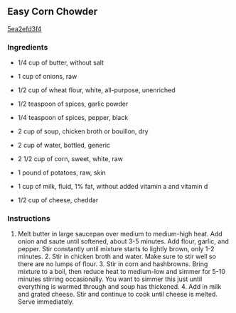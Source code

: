 ## Easy Corn Chowder

[5ea2efd3f4](http://tastykitchen.com/recipes/soups/easy-corn-chowder/)

### Ingredients

 - 1/4 cup of butter, without salt

 - 1 cup of onions, raw

 - 1/2 cup of wheat flour, white, all-purpose, unenriched

 - 1/2 teaspoon of spices, garlic powder

 - 1/4 teaspoon of spices, pepper, black

 - 2 cup of soup, chicken broth or bouillon, dry

 - 2 cup of water, bottled, generic

 - 2 1/2 cup of corn, sweet, white, raw

 - 1 pound of potatoes, raw, skin

 - 1 cup of milk, fluid, 1% fat, without added vitamin a and vitamin d

 - 1/2 cup of cheese, cheddar

### Instructions

1. Melt butter in large saucepan over medium to medium-high heat. Add onion and saute until softened, about 3-5 minutes. Add flour, garlic, and pepper. Stir constantly until mixture starts to lightly brown, only 1-2 minutes. 2. Stir in chicken broth and water. Make sure to stir well so there are no lumps of flour. 3. Stir in corn and hashbrowns. Bring mixture to a boil, then reduce heat to medium-low and simmer for 5-10 minutes stirring occasionally. You want to simmer this just until everything is warmed through and soup has thickened. 4. Add in milk and grated cheese. Stir and continue to cook until cheese is melted. Serve immediately.